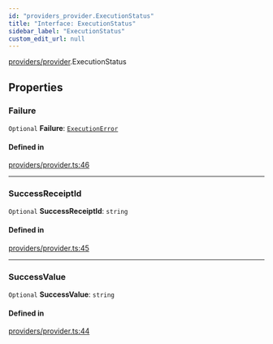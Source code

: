 ```yaml
---
id: "providers_provider.ExecutionStatus"
title: "Interface: ExecutionStatus"
sidebar_label: "ExecutionStatus"
custom_edit_url: null
---
```


[providers/provider](../modules/providers_provider.md).ExecutionStatus

## Properties

### Failure

 `Optional` **Failure**: [`ExecutionError`](providers_provider.ExecutionError.md)

#### Defined in

[providers/provider.ts:46](https://github.com/maxhr/near--near-api-js/blob/d8efa7d5/packages/near-api-js/src/providers/provider.ts#L46)

___

### SuccessReceiptId

 `Optional` **SuccessReceiptId**: `string`

#### Defined in

[providers/provider.ts:45](https://github.com/maxhr/near--near-api-js/blob/d8efa7d5/packages/near-api-js/src/providers/provider.ts#L45)

___

### SuccessValue

 `Optional` **SuccessValue**: `string`

#### Defined in

[providers/provider.ts:44](https://github.com/maxhr/near--near-api-js/blob/d8efa7d5/packages/near-api-js/src/providers/provider.ts#L44)
